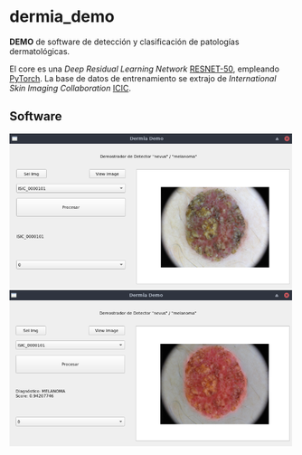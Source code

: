 # dermia_demo

**DEMO** de software de detección y clasificación de patologías dermatológicas. 

El core es una *Deep Residual Learning Network* [RESNET-50](https://arxiv.org/abs/1512.03385), empleando [PyTorch](https://pytorch.org).
La base de datos de entrenamiento se extrajo de *International Skin Imaging Collaboration* [ICIC](https://www.isic-archive.com).

## Software

<img src="samples/img01.png" alt="drawing" width="500"/> <img src="samples/img02.png" alt="drawing" width="500"/>

